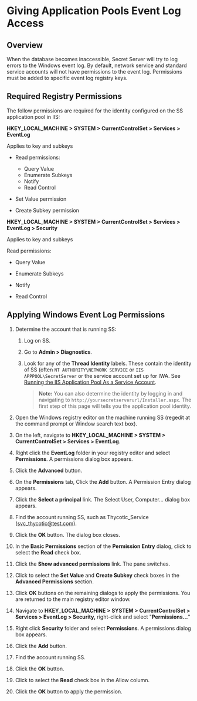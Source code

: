 [title]: # (Giving Application Pools Event Log Access)
[tags]: # (event log, application pool)
[priority]: # (1000)

# Giving Application Pools Event Log Access

## Overview

When the database becomes inaccessible, Secret Server will try to log errors to the Windows event log. By default, network service and standard service accounts will not have permissions to the event log. Permissions must be added to specific event log registry keys.

## Required Registry Permissions

The follow permissions are required for the identity configured on the SS application pool in IIS:

**HKEY_LOCAL_MACHINE \> SYSTEM \> CurrentControlSet \> Services \> EventLog**

Applies to key and subkeys

- Read permissions:

  - Query Value
  - Enumerate Subkeys
  - Notify
  - Read Control

- Set Value permission

- Create Subkey permission

**HKEY_LOCAL_MACHINE \> SYSTEM \> CurrentControlSet \> Services \> EventLog \> Security**

Applies to key and subkeys

Read permissions:

- Query Value

- Enumerate Subkeys

- Notify

- Read Control

## Applying Windows Event Log Permissions

1. Determine the account that is running SS:

   1. Log on SS.

   1. Go to **Admin \> Diagnostics**.

   1. Look for any of the **Thread Identity** labels. These contain the identity of SS (often `NT AUTHORITY\NETWORK SERVICE` or `IIS APPPOOL\SecretServer` or the service account set up for IWA. See [Running the IIS Application Pool As a Service Account](../../../secret-server-setup/installation/running-ss-iis-app-pool-service-account/index.md).

      > **Note:** You can also determine the identity by logging in and navigating to `http://yoursecretserverurl/Installer.aspx`. The first step of this page will tells you the application pool identity.

1. Open the Windows registry editor on the machine running SS (regedit at the command prompt or Window search text box).

1. On the left, navigate to **HKEY_LOCAL_MACHINE \> SYSTEM \> CurrentControlSet \> Services \> EventLog**.

1. Right click the **EventLog** folder in your registry editor and select **Permissions**. A permissions dialog box appears.

1. Click the **Advanced** button.

1. On the **Permissions** tab, Click the **Add** button. A Permission Entry dialog appears.

1. Click the **Select a principal** link. The Select User, Computer… dialog box appears.

1. Find the account running SS, such as Thycotic_Service (svc_thycotic@test.com).

1. Click the **OK** button. The dialog box closes.

1. In the **Basic Permissions** section of the **Permission Entry** dialog, click to select the **Read** check box.

1. Click the **Show advanced permissions** link. The pane switches.

1. Click to select the **Set Value** and **Create Subkey** check boxes in the **Advanced Permissions** section.

1. Click **OK** buttons on the remaining dialogs to apply the permissions.  You are returned to the main registry editor window.

1. Navigate to **HKEY_LOCAL_MACHINE \> SYSTEM \> CurrentControlSet \> Services \> EventLog \> Security,** right-click and select "**Permissions...**"

1. Right click **Security** folder and select **Permissions**. A permissions dialog box appears.

1. Click the **Add** button.

1. Find the account running SS.

1. Click the **OK** button.

1. Click to select the **Read** check box in the Allow column.

1. Click the **OK** button to apply the permission.

